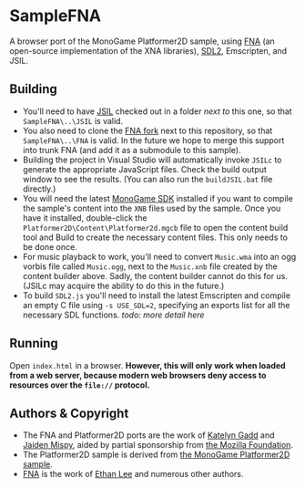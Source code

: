 # SampleFNA
A browser port of the MonoGame Platformer2D sample, using [FNA](https://github.com/flibitijibibo/FNA) (an open-source implementation of the XNA libraries), [SDL2](https://github.com/emscripten-ports/SDL2), Emscripten, and JSIL.

## Building
* You'll need to have [JSIL](https://github.com/sq/JSIL) checked out in a folder *next to* this one, so that ```SampleFNA\..\JSIL``` is valid.
* You also need to clone the [FNA fork](https://github.com/sq/FNA) next to this repository, so that ```SampleFNA\..\FNA``` is valid. In the future we hope to merge this support into trunk FNA (and add it as a submodule to this sample).
* Building the project in Visual Studio will automatically invoke ```JSILc``` to generate the appropriate JavaScript files. Check the build output window to see the results. (You can also run the ```buildJSIL.bat``` file directly.)
* You will need the latest [MonoGame SDK](http://www.monogame.net/downloads/) installed if you want to compile the sample's content into the ```XNB``` files used by the sample. Once you have it installed, double-click the ```Platformer2D\Content\Platformer2d.mgcb``` file to open the content build tool and Build to create the necessary content files. This only needs to be done once.
* For music playback to work, you'll need to convert ```Music.wma``` into an ogg vorbis file called ```Music.ogg```, next to the ```Music.xnb``` file created by the content builder above. Sadly, the content builder cannot do this for us. (JSILc may acquire the ability to do this in the future.)
* To build ```SDL2.js``` you'll need to install the latest Emscripten and compile an empty C file using ```-s USE_SDL=2```, specifying an exports list for all the necessary SDL functions. *todo: more detail here*

## Running
Open ```index.html``` in a browser. **However, this will only work when loaded from a web server, because modern web browsers deny access to resources over the ```file://``` protocol.**

## Authors & Copyright
* The FNA and Platformer2D ports are the work of [Katelyn Gadd](https://github.com/kg) and [Jaiden Mispy](https://github.com/mispy), aided by partial sponsorship from [the Mozilla Foundation](https://www.mozilla.org/en-US/).
* The Platformer2D sample is derived from [the MonoGame Platformer2D sample](https://github.com/Mono-Game/MonoGame.Samples).
* [FNA](https://github.com/flibitijibibo/FNA) is the work of [Ethan Lee](https://github.com/flibitijibibo) and numerous other authors.

